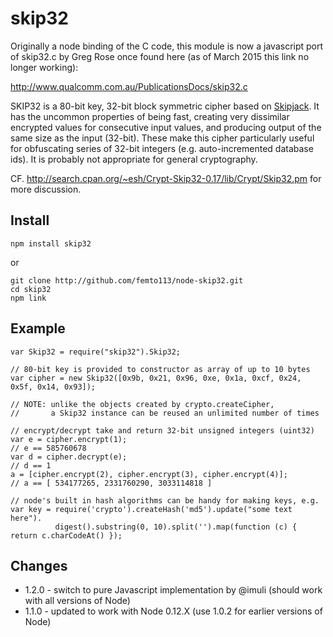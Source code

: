 # skip32

Originally a node binding of the C code, this module is now a javascript port of
skip32.c by Greg Rose once found here (as of March 2015 this link no longer working):

http://www.qualcomm.com.au/PublicationsDocs/skip32.c

SKIP32 is a 80-bit key, 32-bit block symmetric cipher based on [Skipjack](http://en.wikipedia.org/wiki/Skipjack_%28cipher%29).
It has the uncommon properties of being fast, creating very dissimilar encrypted values for consecutive
input values, and producing output of the same size as the input (32-bit).  These make this cipher
particularly useful for obfuscating series of 32-bit integers (e.g. auto-incremented database ids).
It is probably not appropriate for general cryptography.

CF. http://search.cpan.org/~esh/Crypt-Skip32-0.17/lib/Crypt/Skip32.pm for more discussion.

## Install

    npm install skip32

or

    git clone http://github.com/femto113/node-skip32.git
    cd skip32
    npm link

## Example

    var Skip32 = require("skip32").Skip32;

    // 80-bit key is provided to constructor as array of up to 10 bytes
    var cipher = new Skip32([0x9b, 0x21, 0x96, 0xe, 0x1a, 0xcf, 0x24, 0x5f, 0x14, 0x93]);

    // NOTE: unlike the objects created by crypto.createCipher,
    //       a Skip32 instance can be reused an unlimited number of times

    // encrypt/decrypt take and return 32-bit unsigned integers (uint32)
    var e = cipher.encrypt(1);
    // e == 585760678
    var d = cipher.decrypt(e);
    // d == 1
    a = [cipher.encrypt(2), cipher.encrypt(3), cipher.encrypt(4)];
    // a == [ 534177265, 2331760290, 3033114818 ]

    // node's built in hash algorithms can be handy for making keys, e.g.
    var key = require('crypto').createHash('md5').update("some text here").
              digest().substring(0, 10).split('').map(function (c) { return c.charCodeAt() });


## Changes

* 1.2.0 - switch to pure Javascript implementation by @imuli (should work with all versions of Node)
* 1.1.0 - updated to work with Node 0.12.X (use 1.0.2 for earlier versions of Node)
